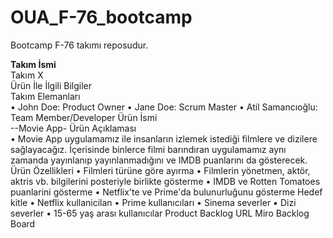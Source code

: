 # OUA_F-76_bootcamp
Bootcamp F-76 takımı reposudur.


**__Takım İsmi__**  
Takım X  
Ürün İle İlgili Bilgiler  
Takım Elemanları  
• John Doe: Product Owner
• Jane Doe: Scrum Master
• Atil Samancıoğlu: Team Member/Developer
Ürün İsmi  
--Movie App-
Ürün Açıklaması  
• Movie App uygulamamız ile insanların izlemek istediği filmlere ve dizilere
sağlayacağız. İçerisinde binlerce filmi barındıran uygulamamız aynı zamanda
yayınlanıp yayınlanmadığını ve IMDB puanlarını da gösterecek.
Ürün Özellikleri
• Filmleri türüne göre ayırma
• Filmlerin yönetmen, aktör, aktris vb. bilgilerini posteriyle birlikte gösterme
• IMDB ve Rotten Tomatoes puanlarini gösterme
• Netflix'te ve Prime'da bulunurluğunu gösterme
Hedef kitle
• Netflix kullanicilan
• Prime kullanıcıları
• Sinema severler
▪ Dizi severler
• 15-65 yaş arası kullanıcılar
Product Backlog URL
Miro Backlog Board
